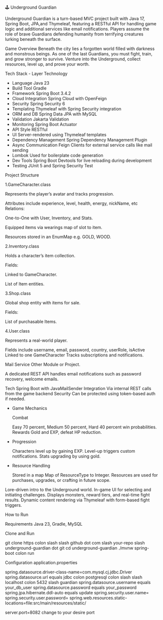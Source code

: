 🕹️ Underground Guardian

Underground Guardian is a turn-based MVC project built with Java 17, Spring Boot, JPA,and Thymeleaf,
featuring a RESTful API for handling game logic and additional services like email notifications.
Players assume the role of brave Guardians defending humanity from terrifying creatures lurking beneath the surface.

Game Overview
  Beneath the city lies a forgotten world filled with darkness and monstrous beings.
  As one of the last Guardians, you must fight, train, and grow stronger to survive.
  Venture into the Underground, collect resources, level up, and prove your worth.

Tech Stack - Layer Technology
  - Language Java 23
  - Build Tool Gradle
  - Framework Spring Boot 3.4.2
  - Cloud Integration Spring Cloud with OpenFeign
  - Security Spring Security 6
  - Templating Thymeleaf with Spring Security integration
  - ORM and DB Spring Data JPA with MySQL
  - Validation Jakarta Validation
  - Monitoring Spring Boot Actuator
  - API Style RESTful
  - UI Server-rendered using Thymeleaf templates
  - Dependency Management Spring Dependency Management Plugin
  - Async Communication Feign Clients for external service calls like mail sending
  - Lombok Used for boilerplate code generation
  - Dev Tools Spring Boot Devtools for live reloading during development
  - Testing JUnit 5 and Spring Security Test

Project Structure

1.GameCharacter.class

  Represents the player’s avatar and tracks progression.

  Attributes include experience, level, health, energy, nickName, etc Relations:

  One-to-One with User, Inventory, and Stats.

  Equipped items via wearings map of slot to item.

  Resources stored in an EnumMap e.g. GOLD, WOOD.

2.Inventory.class

  Holds a character’s item collection.

  Fields:

  Linked to GameCharacter.

  List of Item entities.

3.Shop.class

  Global shop entity with items for sale.

  Fields:

  List of purchasable Items.

4.User.class

  Represents a real-world player.

  Fields include username, email, password, country, userRole, isActive Linked to one GameCharacter Tracks subscriptions and notifications.

  Mail Service Other Module or Project.

  A dedicated REST API handles email notifications such as password recovery, welcome emails.

  Tech Spring Boot with JavaMailSender Integration Via internal REST calls from the game backend Security Can be protected using token-based auth if needed.



- Game Mechanics

  Combat

  Easy 70 percent, Medium 50 percent, Hard 40 percent win probabilities. Rewards Gold and EXP, defeat HP reduction.

- Progression

  Characters level up by gaining EXP. Level-up triggers custom notifications.
  Stats upgrading by using gold.

- Resource Handling

  Stored in a map Map of ResourceType to Integer. Resources are used for purchases, upgrades, or crafting in future scope.

Lore-driven intro to the Underground world.
In-game UI for selecting and initiating challenges.
Displays monsters, reward tiers, and real-time fight results.
Dynamic content rendering via Thymeleaf with form-based fight triggers.



How to Run

  Requirements Java 23, Gradle, MySQL

  Clone and Run

  git clone https colon slash slash github dot com slash your-repo slash underground-guardian dot git
  cd underground-guardian
  ./mvnw spring-boot colon run
  
  Configuration application.properties

  spring.datasource.driver-class-name=com.mysql.cj.jdbc.Driver
  spring.datasource.url equals jdbc colon postgresql colon slash slash localhost colon 5432 slash guardian
  spring.datasource.username equals your_db_user
  spring.datasource.password equals your_password
  spring.jpa.hibernate.ddl-auto equals update
  spring.security.user.name=
  spring.security.user.password=
  spring.web.resources.static-locations=file:src/main/resources/static/

  server.port=8082 change to your desire port
